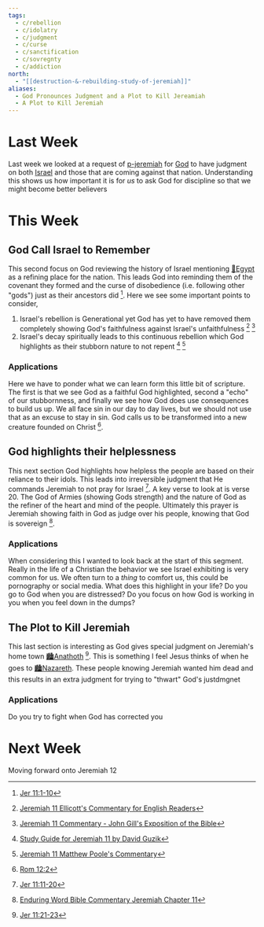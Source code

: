 ```yaml
---
tags:
  - c/rebellion
  - c/idolatry
  - c/judgment
  - c/curse
  - c/sanctification
  - c/sovregnty
  - c/addiction
north:
  - "[[destruction-&-rebuilding-study-of-jeremiah]]"
aliases:
  - God Pronounces Judgment and a Plot to Kill Jereamiah
  - A Plot to Kill Jeremiah
---
```

# Last Week
Last week we looked at a request of [p-jeremiah](../p-jeremiah.md) for [God](God.md) to have judgment on both [Israel](../p-nation-of-israel.md) and those that are coming against that nation. Understanding this shows us how important it is for *us* to ask God for discipline so that we might become better believers

# This Week
[^guzik]: [Study Guide for Jeremiah 11 by David Guzik](https://www.blueletterbible.org/comm/guzik_david/study-guide/jeremiah/jeremiah-11.cfm)
[^garner-howes]: [Jeremiah 11 - Garner-Howes Baptist Commentary - Bible Commentaries - StudyLight.org](https://www.studylight.org/commentaries/eng/ghb/jeremiah-11.html)
[^matthew-poole]: [Jeremiah 11 Matthew Poole's Commentary](https://biblehub.com/commentaries/poole/jeremiah/11.htm)
[^ellicott]: [Jeremiah 11 Ellicott's Commentary for English Readers](https://biblehub.com/commentaries/ellicott/jeremiah/11.htm)
[^john-gill]: [Jeremiah 11 Commentary - John Gill's Exposition of the Bible](https://www.biblestudytools.com/commentaries/gills-exposition-of-the-bible/jeremiah-11/)
[^matthew-henry]: [Jeremiah 11 Commentary - Matthew Henry Commentary on the Whole Bible (Complete)](https://www.biblestudytools.com/commentaries/matthew-henry-complete/jeremiah/11.html)
[^enduring-word]: [Enduring Word Bible Commentary Jeremiah Chapter 11](https://enduringword.com/bible-commentary/jeremiah-11/)
[^m1]: [Jer 11:1-10](Jer%2011.md)
[^m2]: [Jer 11:11-20](Jer%2011.md)
[^m4]: [Jer 11:21-23](Jer%2011.md)

## God Call Israel to Remember
This second focus on God reviewing the history of Israel mentioning [📌Egypt](%F0%9F%93%8CEgypt.md) as a refining place for the nation. This leads God into reminding them of the covenant they formed and the curse of disobedience (i.e. following other "gods") just as their ancestors did [^m1]. Here we see some important points to consider,

1. Israel's rebellion is Generational yet God has yet to have removed them completely showing God's faithfulness against Israel's unfaithfulness [^ellicott] [^john-gill]
2. Israel's decay spiritually leads to this continuous rebellion which God highlights as their stubborn nature to not repent [^guzik] [^matthew-poole]

### Applications
Here we have to ponder what we can learn form this little bit of scripture. The first is that we see God as a faithful God highlighted, second a "echo" of our stubbornness, and finally we see how God does use consequences to build us up. We all face sin in our day to day lives, but we should not use that as an excuse to stay in sin. God calls us to be transformed into a new creature founded on Christ [^b1].

[^b1]: [Rom 12:2](Rom%2012.md)

## God highlights their helplessness
This next section God highlights how helpless the people are based on their reliance to their idols. This leads into irreversible judgment that He commands Jeremiah to not pray for Israel [^m2]. A key verse to look at is verse 20. The God of Armies (showing Gods strength) and the nature of God as the refiner of the heart and mind of the people. Ultimately this prayer is Jeremiah showing faith in God as judge over his people, knowing that God is sovereign [^enduring-word].

### Applications
When considering this I wanted to look back at the start of this segment. Really in the life of a Christian the behavior we see Israel exhibiting is very common for us. We often turn to a *thing* to comfort us, this could be pornography or social media. What does this highlight in your life? Do you go to God when you are distressed? Do you focus on how God is working in you when you feel down in the dumps?

## The Plot to Kill Jeremiah
This last section is interesting as God gives special judgment on Jeremiah's home town [🏙️Anathoth](%F0%9F%8F%99%EF%B8%8FAnathoth.md) [^m4]. This is something I feel Jesus thinks of when he goes to [🏙️Nazareth](%F0%9F%8F%99%EF%B8%8FNazareth.md). These people knowing Jeremiah wanted him dead and this results in an extra judgment for trying to "thwart" God's justdmgnet

### Applications
Do you try to fight when God has corrected you

# Next Week
Moving forward onto Jeremiah 12